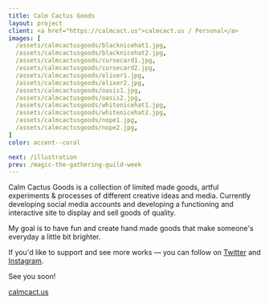 ```yaml
---
title: Calm Cactus Goods
layout: project
client: <a href="https://calmcact.us">calmcact.us / Personal</a>
images: [
  /assets/calmcactusgoods/blacknicehat1.jpg,
  /assets/calmcactusgoods/blacknicehat2.jpg,
  /assets/calmcactusgoods/cursecard1.jpg,
  /assets/calmcactusgoods/cursecard2.jpg,
  /assets/calmcactusgoods/elixer1.jpg,
  /assets/calmcactusgoods/elixer2.jpg,
  /assets/calmcactusgoods/oasis1.jpg,
  /assets/calmcactusgoods/oasis2.jpg,
  /assets/calmcactusgoods/whitenicehat1.jpg,
  /assets/calmcactusgoods/whitenicehat2.jpg,
  /assets/calmcactusgoods/nope1.jpg,
  /assets/calmcactusgoods/nope2.jpg,
]
color: accent--coral

next: /illustration
prev: /magic-the-gathering-guild-week
---
```


Calm Cactus Goods is a collection of limited made goods, artful experiments & processes of different creative ideas and media. Currently developing social media accounts and developing a functioning and interactive site to display and sell goods of quality.

My goal is to have fun and create hand made goods that make someone's everyday a little bit brighter.

If you'd like to support and see more works — you can follow on <a href="https://twitter.com/calmcactusgoods">Twitter</a> and <a href="https://www.instagram.com/calmcactusgoods/">Instagram</a>.

See you soon!

<a href="https://calmcact.us">calmcact.us</a>

